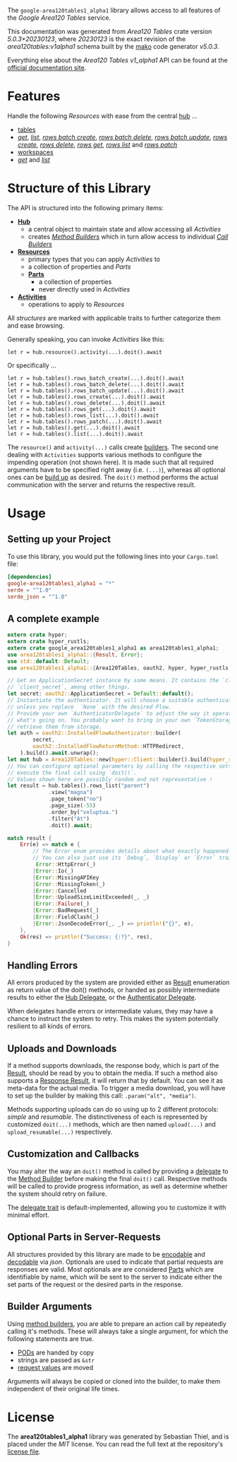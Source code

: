 <!---
DO NOT EDIT !
This file was generated automatically from 'src/generator/templates/api/README.md.mako'
DO NOT EDIT !
-->
The `google-area120tables1_alpha1` library allows access to all features of the *Google Area120 Tables* service.

This documentation was generated from *Area120 Tables* crate version *5.0.3+20230123*, where *20230123* is the exact revision of the *area120tables:v1alpha1* schema built by the [mako](http://www.makotemplates.org/) code generator *v5.0.3*.

Everything else about the *Area120 Tables* *v1_alpha1* API can be found at the
[official documentation site](https://support.google.com/area120-tables/answer/10011390).
# Features

Handle the following *Resources* with ease from the central [hub](https://docs.rs/google-area120tables1_alpha1/5.0.3+20230123/google_area120tables1_alpha1/Area120Tables) ... 

* [tables](https://docs.rs/google-area120tables1_alpha1/5.0.3+20230123/google_area120tables1_alpha1/api::Table)
 * [*get*](https://docs.rs/google-area120tables1_alpha1/5.0.3+20230123/google_area120tables1_alpha1/api::TableGetCall), [*list*](https://docs.rs/google-area120tables1_alpha1/5.0.3+20230123/google_area120tables1_alpha1/api::TableListCall), [*rows batch create*](https://docs.rs/google-area120tables1_alpha1/5.0.3+20230123/google_area120tables1_alpha1/api::TableRowBatchCreateCall), [*rows batch delete*](https://docs.rs/google-area120tables1_alpha1/5.0.3+20230123/google_area120tables1_alpha1/api::TableRowBatchDeleteCall), [*rows batch update*](https://docs.rs/google-area120tables1_alpha1/5.0.3+20230123/google_area120tables1_alpha1/api::TableRowBatchUpdateCall), [*rows create*](https://docs.rs/google-area120tables1_alpha1/5.0.3+20230123/google_area120tables1_alpha1/api::TableRowCreateCall), [*rows delete*](https://docs.rs/google-area120tables1_alpha1/5.0.3+20230123/google_area120tables1_alpha1/api::TableRowDeleteCall), [*rows get*](https://docs.rs/google-area120tables1_alpha1/5.0.3+20230123/google_area120tables1_alpha1/api::TableRowGetCall), [*rows list*](https://docs.rs/google-area120tables1_alpha1/5.0.3+20230123/google_area120tables1_alpha1/api::TableRowListCall) and [*rows patch*](https://docs.rs/google-area120tables1_alpha1/5.0.3+20230123/google_area120tables1_alpha1/api::TableRowPatchCall)
* [workspaces](https://docs.rs/google-area120tables1_alpha1/5.0.3+20230123/google_area120tables1_alpha1/api::Workspace)
 * [*get*](https://docs.rs/google-area120tables1_alpha1/5.0.3+20230123/google_area120tables1_alpha1/api::WorkspaceGetCall) and [*list*](https://docs.rs/google-area120tables1_alpha1/5.0.3+20230123/google_area120tables1_alpha1/api::WorkspaceListCall)




# Structure of this Library

The API is structured into the following primary items:

* **[Hub](https://docs.rs/google-area120tables1_alpha1/5.0.3+20230123/google_area120tables1_alpha1/Area120Tables)**
    * a central object to maintain state and allow accessing all *Activities*
    * creates [*Method Builders*](https://docs.rs/google-area120tables1_alpha1/5.0.3+20230123/google_area120tables1_alpha1/client::MethodsBuilder) which in turn
      allow access to individual [*Call Builders*](https://docs.rs/google-area120tables1_alpha1/5.0.3+20230123/google_area120tables1_alpha1/client::CallBuilder)
* **[Resources](https://docs.rs/google-area120tables1_alpha1/5.0.3+20230123/google_area120tables1_alpha1/client::Resource)**
    * primary types that you can apply *Activities* to
    * a collection of properties and *Parts*
    * **[Parts](https://docs.rs/google-area120tables1_alpha1/5.0.3+20230123/google_area120tables1_alpha1/client::Part)**
        * a collection of properties
        * never directly used in *Activities*
* **[Activities](https://docs.rs/google-area120tables1_alpha1/5.0.3+20230123/google_area120tables1_alpha1/client::CallBuilder)**
    * operations to apply to *Resources*

All *structures* are marked with applicable traits to further categorize them and ease browsing.

Generally speaking, you can invoke *Activities* like this:

```Rust,ignore
let r = hub.resource().activity(...).doit().await
```

Or specifically ...

```ignore
let r = hub.tables().rows_batch_create(...).doit().await
let r = hub.tables().rows_batch_delete(...).doit().await
let r = hub.tables().rows_batch_update(...).doit().await
let r = hub.tables().rows_create(...).doit().await
let r = hub.tables().rows_delete(...).doit().await
let r = hub.tables().rows_get(...).doit().await
let r = hub.tables().rows_list(...).doit().await
let r = hub.tables().rows_patch(...).doit().await
let r = hub.tables().get(...).doit().await
let r = hub.tables().list(...).doit().await
```

The `resource()` and `activity(...)` calls create [builders][builder-pattern]. The second one dealing with `Activities` 
supports various methods to configure the impending operation (not shown here). It is made such that all required arguments have to be 
specified right away (i.e. `(...)`), whereas all optional ones can be [build up][builder-pattern] as desired.
The `doit()` method performs the actual communication with the server and returns the respective result.

# Usage

## Setting up your Project

To use this library, you would put the following lines into your `Cargo.toml` file:

```toml
[dependencies]
google-area120tables1_alpha1 = "*"
serde = "^1.0"
serde_json = "^1.0"
```

## A complete example

```Rust
extern crate hyper;
extern crate hyper_rustls;
extern crate google_area120tables1_alpha1 as area120tables1_alpha1;
use area120tables1_alpha1::{Result, Error};
use std::default::Default;
use area120tables1_alpha1::{Area120Tables, oauth2, hyper, hyper_rustls, chrono, FieldMask};

// Get an ApplicationSecret instance by some means. It contains the `client_id` and 
// `client_secret`, among other things.
let secret: oauth2::ApplicationSecret = Default::default();
// Instantiate the authenticator. It will choose a suitable authentication flow for you, 
// unless you replace  `None` with the desired Flow.
// Provide your own `AuthenticatorDelegate` to adjust the way it operates and get feedback about 
// what's going on. You probably want to bring in your own `TokenStorage` to persist tokens and
// retrieve them from storage.
let auth = oauth2::InstalledFlowAuthenticator::builder(
        secret,
        oauth2::InstalledFlowReturnMethod::HTTPRedirect,
    ).build().await.unwrap();
let mut hub = Area120Tables::new(hyper::Client::builder().build(hyper_rustls::HttpsConnectorBuilder::new().with_native_roots().https_or_http().enable_http1().build()), auth);
// You can configure optional parameters by calling the respective setters at will, and
// execute the final call using `doit()`.
// Values shown here are possibly random and not representative !
let result = hub.tables().rows_list("parent")
             .view("magna")
             .page_token("no")
             .page_size(-55)
             .order_by("voluptua.")
             .filter("At")
             .doit().await;

match result {
    Err(e) => match e {
        // The Error enum provides details about what exactly happened.
        // You can also just use its `Debug`, `Display` or `Error` traits
         Error::HttpError(_)
        |Error::Io(_)
        |Error::MissingAPIKey
        |Error::MissingToken(_)
        |Error::Cancelled
        |Error::UploadSizeLimitExceeded(_, _)
        |Error::Failure(_)
        |Error::BadRequest(_)
        |Error::FieldClash(_)
        |Error::JsonDecodeError(_, _) => println!("{}", e),
    },
    Ok(res) => println!("Success: {:?}", res),
}

```
## Handling Errors

All errors produced by the system are provided either as [Result](https://docs.rs/google-area120tables1_alpha1/5.0.3+20230123/google_area120tables1_alpha1/client::Result) enumeration as return value of
the doit() methods, or handed as possibly intermediate results to either the 
[Hub Delegate](https://docs.rs/google-area120tables1_alpha1/5.0.3+20230123/google_area120tables1_alpha1/client::Delegate), or the [Authenticator Delegate](https://docs.rs/yup-oauth2/*/yup_oauth2/trait.AuthenticatorDelegate.html).

When delegates handle errors or intermediate values, they may have a chance to instruct the system to retry. This 
makes the system potentially resilient to all kinds of errors.

## Uploads and Downloads
If a method supports downloads, the response body, which is part of the [Result](https://docs.rs/google-area120tables1_alpha1/5.0.3+20230123/google_area120tables1_alpha1/client::Result), should be
read by you to obtain the media.
If such a method also supports a [Response Result](https://docs.rs/google-area120tables1_alpha1/5.0.3+20230123/google_area120tables1_alpha1/client::ResponseResult), it will return that by default.
You can see it as meta-data for the actual media. To trigger a media download, you will have to set up the builder by making
this call: `.param("alt", "media")`.

Methods supporting uploads can do so using up to 2 different protocols: 
*simple* and *resumable*. The distinctiveness of each is represented by customized 
`doit(...)` methods, which are then named `upload(...)` and `upload_resumable(...)` respectively.

## Customization and Callbacks

You may alter the way an `doit()` method is called by providing a [delegate](https://docs.rs/google-area120tables1_alpha1/5.0.3+20230123/google_area120tables1_alpha1/client::Delegate) to the 
[Method Builder](https://docs.rs/google-area120tables1_alpha1/5.0.3+20230123/google_area120tables1_alpha1/client::CallBuilder) before making the final `doit()` call. 
Respective methods will be called to provide progress information, as well as determine whether the system should 
retry on failure.

The [delegate trait](https://docs.rs/google-area120tables1_alpha1/5.0.3+20230123/google_area120tables1_alpha1/client::Delegate) is default-implemented, allowing you to customize it with minimal effort.

## Optional Parts in Server-Requests

All structures provided by this library are made to be [encodable](https://docs.rs/google-area120tables1_alpha1/5.0.3+20230123/google_area120tables1_alpha1/client::RequestValue) and 
[decodable](https://docs.rs/google-area120tables1_alpha1/5.0.3+20230123/google_area120tables1_alpha1/client::ResponseResult) via *json*. Optionals are used to indicate that partial requests are responses 
are valid.
Most optionals are are considered [Parts](https://docs.rs/google-area120tables1_alpha1/5.0.3+20230123/google_area120tables1_alpha1/client::Part) which are identifiable by name, which will be sent to 
the server to indicate either the set parts of the request or the desired parts in the response.

## Builder Arguments

Using [method builders](https://docs.rs/google-area120tables1_alpha1/5.0.3+20230123/google_area120tables1_alpha1/client::CallBuilder), you are able to prepare an action call by repeatedly calling it's methods.
These will always take a single argument, for which the following statements are true.

* [PODs][wiki-pod] are handed by copy
* strings are passed as `&str`
* [request values](https://docs.rs/google-area120tables1_alpha1/5.0.3+20230123/google_area120tables1_alpha1/client::RequestValue) are moved

Arguments will always be copied or cloned into the builder, to make them independent of their original life times.

[wiki-pod]: http://en.wikipedia.org/wiki/Plain_old_data_structure
[builder-pattern]: http://en.wikipedia.org/wiki/Builder_pattern
[google-go-api]: https://github.com/google/google-api-go-client

# License
The **area120tables1_alpha1** library was generated by Sebastian Thiel, and is placed 
under the *MIT* license.
You can read the full text at the repository's [license file][repo-license].

[repo-license]: https://github.com/Byron/google-apis-rsblob/main/LICENSE.md

